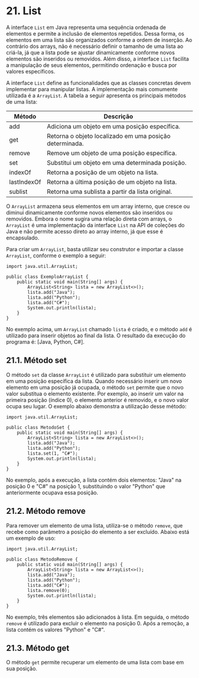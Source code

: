 # 21. List

A interface `List` em Java representa uma sequência ordenada de elementos e permite a inclusão de elementos repetidos. Dessa forma, os elementos em uma lista são organizados conforme a ordem de inserção. Ao contrário dos arrays, não é necessário definir o tamanho de uma lista ao criá-la, já que a lista pode se ajustar dinamicamente conforme novos elementos são inseridos ou removidos. Além disso, a interface `List` facilita a manipulação de seus elementos, permitindo ordenação e busca por valores específicos.

A interface `List` define as funcionalidades que as classes concretas devem implementar para manipular listas. A implementação mais comumente utilizada é a `ArrayList`. A tabela a seguir apresenta os principais métodos de uma lista:

| Método      | Descrição                                               |
| ----------- | ------------------------------------------------------- |
| add         | Adiciona um objeto em uma posição específica.           |
| get         | Retorna o objeto localizado em uma posição determinada. |
| remove      | Remove um objeto de uma posição específica.             |
| set         | Substitui um objeto em uma determinada posição.         |
| indexOf     | Retorna a posição de um objeto na lista.                |
| lastIndexOf | Retorna a última posição de um objeto na lista.         |
| sublist     | Retorna uma sublista a partir da lista original.        |

O `ArrayList` armazena seus elementos em um array interno, que cresce ou diminui dinamicamente conforme novos elementos são inseridos ou removidos. Embora o nome sugira uma relação direta com arrays, o `ArrayList` é uma implementação da interface `List` na API de coleções do Java e não permite acesso direto ao array interno, já que esse é encapsulado.

Para criar um `ArrayList`, basta utilizar seu construtor e importar a classe `ArrayList`, conforme o exemplo a seguir:

```
import java.util.ArrayList;

public class ExemploArrayList {
    public static void main(String[] args) {
        ArrayList<String> lista = new ArrayList<>();
        lista.add("Java");
        lista.add("Python");
        lista.add("C#");
        System.out.println(lista);
    }
}
```

No exemplo acima, um `ArrayList` chamado `lista` é criado, e o método `add` é utilizado para inserir objetos ao final da lista. O resultado da execução do programa é: [Java, Python, C#].

## 21.1. Método set

O método `set` da classe `ArrayList` é utilizado para substituir um elemento em uma posição específica da lista. Quando necessário inserir um novo elemento em uma posição já ocupada, o método `set` permite que o novo valor substitua o elemento existente. Por exemplo, ao inserir um valor na primeira posição (índice 0), o elemento anterior é removido, e o novo valor ocupa seu lugar. O exemplo abaixo demonstra a utilização desse método:

```
import java.util.ArrayList;

public class MetodoSet {
    public static void main(String[] args) {
        ArrayList<String> lista = new ArrayList<>();
        lista.add("Java");
        lista.add("Python");
        lista.set(1, "C#");
        System.out.println(lista);
    }
}
```

No exemplo, após a execução, a lista contém dois elementos: "Java" na posição 0 e "C#" na posição 1, substituindo o valor "Python" que anteriormente ocupava essa posição.

## 21.2. Método remove

Para remover um elemento de uma lista, utiliza-se o método `remove`, que recebe como parâmetro a posição do elemento a ser excluído. Abaixo está um exemplo de uso:

```
import java.util.ArrayList;

public class MetodoRemove {
    public static void main(String[] args) {
        ArrayList<String> lista = new ArrayList<>();
        lista.add("Java");
        lista.add("Python");
        lista.add("C#");
        lista.remove(0);
        System.out.println(lista);
    }
}
```

No exemplo, três elementos são adicionados à lista. Em seguida, o método `remove` é utilizado para excluir o elemento na posição 0. Após a remoção, a lista contém os valores "Python" e "C#".

## 21.3. Método get

O método `get` permite recuperar um elemento de uma lista com base em sua posição.